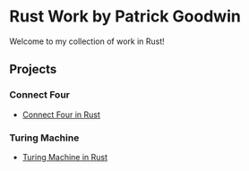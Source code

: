 # Rust Work by Patrick Goodwin
Welcome to my collection of work in Rust!

## Projects

### Connect Four
- [Connect Four in Rust](https://github.com/pattygcoding/Connect-Four-Language-Tree/tree/main/rust)

### Turing Machine
- [Turing Machine in Rust](https://github.com/pattygcoding/Turing-Machines/tree/main/Rust)
